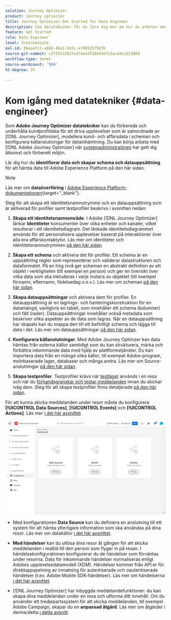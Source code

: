 ```yaml
---
solution: Journey Optimizer
product: journey optimizer
title: Journey Optimizer Get Started for Data Engineer
description: Som datatekniker får du lära dig mer om hur du arbetar med Journey Optimizer
feature: Get Started
role: Data Engineer
level: Intermediate
exl-id: 8beaafc2-e68d-46a1-be5c-e70892575bfb
source-git-commit: c2f32533027e374a1df26943e7c5acd4e1d13869
workflow-type: tm+mt
source-wordcount: '569'
ht-degree: 2%

---
```


# Kom igång med datatekniker {#data-engineer}

Som **Adobe Journey Optimizer datatekniker** kan du förbereda och underhålla kundprofildata för att driva upplevelser som är samordnade av [!DNL Journey Optimizer], modellera kund- och affärsdata i scheman och konfigurera källanslutningar för datainhämtning. Du kan börja arbeta med [!DNL Adobe Journey Optimizer] när [systemadministratören](administrator.md) har gett dig åtkomst och förberett miljön.


Lär dig hur du **identifierar data och skapar schema och datauppsättning** för att hämta data till Adobe Experience Platform på den här sidan.

>[!NOTE]
>
>Läs mer om **dataöverföring** i [Adobe Experience Platform-dokumentationen](https://experienceleague.adobe.com/docs/experience-platform/ingestion/home.html){target="_blank"}.

Steg för att skapa ett identitetsnamnutrymme och en datauppsättning som är aktiverad för profiler samt testprofiler beskrivs i avsnitten nedan:

1. **Skapa ett identitetsnamnområde**. I Adobe [!DNL Journey Optimizer] länkar **Identiteter** konsumenter över olika enheter och kanaler, vilket resulterar i ett identitetsdiagram. Det länkade identitetsdiagrammet används för att personalisera upplevelser baserat på interaktioner över alla era affärskontaktytor.  Läs mer om identiteter och identitetsnamnutrymmen [på den här sidan](../../audience/get-started-identity.md).

1. **Skapa ett schema** och aktivera det för profiler. Ett schema är en uppsättning regler som representerar och validerar datastrukturen och dataformatet. På en hög nivå ger scheman en abstrakt definition av ett objekt i verkligheten (till exempel en person) och ger en översikt över vilka data som ska inkluderas i varje instans av objektet (till exempel förnamn, efternamn, födelsedag o.s.v.).  Läs mer om scheman [på den här sidan](../../data/get-started-schemas.md).

1. **Skapa datauppsättningar** och aktivera dem för profiler. En datauppsättning är en lagrings- och hanteringskonstruktion för en datamängd, vanligtvis en tabell, som innehåller ett schema (kolumner) och fält (rader). Datauppsättningar innehåller också metadata som beskriver olika aspekter av de data som lagras. När en datauppsättning har skapats kan du mappa den till ett befintligt schema och lägga till data i det. Läs mer om datauppsättningar [på den här sidan](../../data/get-started-datasets.md).

1. **Konfigurera källanslutningar**. Med Adobe Journey Optimzer kan data hämtas från externa källor samtidigt som du kan strukturera, märka och förbättra inkommande data med hjälp av plattformstjänster. Du kan importera data från en mängd olika källor, till exempel Adobe-program, molnbaserade lager, databaser och många andra. Läs mer om Source-anslutningar [på den här sidan](../get-started-sources.md).

1. **Skapa testprofiler**. Testprofiler krävs när [testläget](../../building-journeys/testing-the-journey.md) används i en resa och när du [förhandsgranskar och testar meddelanden](../../content-management/preview-test.md) innan du skickar iväg dem. Steg för att skapa testprofiler finns detaljerade [på den här sidan](../../audience/creating-test-profiles.md).


För att kunna skicka meddelanden under resor måste du konfigurera **[!UICONTROL Data Sources]**, **[!UICONTROL Events]** och **[!UICONTROL Actions]**. Läs mer [i det här avsnittet](../../configuration/about-data-sources-events-actions.md).

![](../assets/admin-menu.png)

* Med konfigurationen **Data Source** kan du definiera en anslutning till ett system för att hämta ytterligare information som ska användas på dina resor. Läs mer om datakällor [i det här avsnittet](../../datasource/about-data-sources.md).

* **Med händelser** kan du utlösa dina resor åt gången för att skicka meddelanden i realtid till den person som flyger in på resan. I händelsekonfigurationen konfigurerar du de händelser som förväntas under resorna. Data för inkommande händelser normaliseras enligt Adobes upplevelsedatamodell (XDM). Händelser kommer från API:er för direktuppspelning av inmatning för autentiserade och oautentiserade händelser (t.ex. Adobe Mobile SDK-händelser). Läs mer om händelserna [i det här avsnittet](../../event/about-events.md).

* [!DNL Journey Optimizer] har inbyggda meddelandefunktioner: du kan skapa dina meddelanden under en resa och utforma ditt innehåll. Om du använder ett tredjepartssystem för att skicka meddelanden, till exempel Adobe Campaign, skapar du en **anpassad åtgärd**. Läs mer om åtgärder i denna/detta [i detta avsnitt](../../action/action.md).
